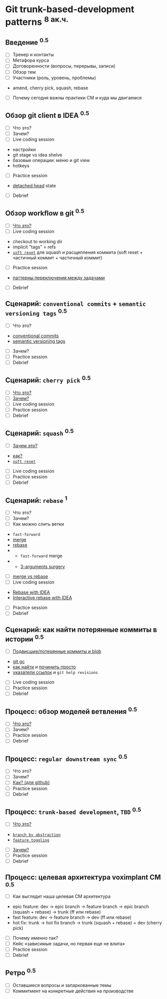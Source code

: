 Git trunk-based-development patterns <sup>8 ак.ч.</sup>
====================================

Введение <sup>0.5</sup>
--------
- [ ] Тренер и контакты
- [ ] Метафора курса
- [ ] Договоренности (вопросы, перерывы, записи)
- [ ] Обзор тем
- [ ] Участники (роль, уровень, проблемы)
- amend, cherry pick, squash, rebase
- [ ] Почему сегодня важны практики CM и куда мы двигаемся

Обзор git client в IDEA <sup>0.5</sup>
-----------------------
- [ ] Что это?
- [ ] Зачем?
- [ ] Live coding session
- настройки
- git stage vs idea shelve
- базовые операции: меню и git view
- hotkeys
- [ ] Practice session
- [detached head](http://pr0git.blogspot.com/2015/03/git.html) state
- [ ] Debrief

Обзор workflow в git <sup>0.5</sup>
--------------------
- [ ] [Что это?](https://ndpsoftware.com/git-cheatsheet.html)
- [ ] Live coding session
- checkout to working dir
- implicit "tags" = refs
- [`soft reset`](https://stackoverflow.com/a/5201642) для squash и расщепления коммита (soft reset + частичный коммит + частичный коммит)
- [ ] Practice session
- [паттерны переключения между задачами](https://www.jetbrains.com/help/idea/work-on-several-features-simultaneously.html)
- [ ] Debrief

Сценарий: `conventional commits` + `semantic versioning tags` <sup>0.5</sup>
-------------------------------------------------------------
- [ ] Что это?
- [conventional commits](https://www.conventionalcommits.org/en/v1.0.0/)
- [semantic versioning tags](https://semver.org)
- [ ] Зачем?
- [ ] Practice session
- [ ] Debrief

Сценарий: `cherry pick` <sup>0.5</sup>
-----------------------
- [ ] [Что это?](https://git-scm.com/book/ru/v2/Распределенный-Git-Сопровождение-проекта#r_rebase_cherry_pick)
- [ ] [Зачем?](https://www.atlassian.com/git/tutorials/cherry-pick)
- [ ] Live coding session
- [ ] Practice session
- [ ] Debrief

Сценарий: `squash` <sup>0.5</sup>
------------------
- [ ] [Зачем это?](https://softwareengineering.stackexchange.com/questions/263164/why-squash-git-commits-for-pull-requests)
- [как?](https://www.jetbrains.com/help/idea/edit-project-history.html#squash-commits)
- [`soft reset`](https://stackoverflow.com/a/5201642)
- [ ] Live coding session
- [ ] Practice session
- [ ] Debrief

Сценарий: `rebase` <sup>1</sup>
------------------
- [ ] Что это?
- [ ] Зачем?
- [ ] Как можно слить ветки
- `fast-forward`
- [merge](https://git-scm.com/book/en/v2/Git-Branching-Basic-Branching-and-Merging#_basic_merging)
- [rebase](https://git-scm.com/book/en/v2/Git-Branching-Rebasing) 
- + `fast-forward` merge
- + [3-arguments surgery](https://qastack.ru/programming/29914052/i-cant-understand-the-behaviour-of-git-rebase-onto)
- [ ] [merge vs rebase](https://www.atlassian.com/ru/git/tutorials/merging-vs-rebasing)
- [ ] Live coding session
- [Rebase with IDEA](https://www.jetbrains.com/help/idea/apply-changes-from-one-branch-to-another.html#rebase-branch)
- [Interactive rebase with IDEA](https://www.jetbrains.com/help/idea/edit-project-history.html)
- [ ] Practice session
- [ ] Debrief

Сценарий: как найти потерянные коммиты в истории <sup>0.5</sup>
------------------------------------------------
- [ ] [Подвисшие/потерянные коммиты и blob](https://stackoverflow.com/questions/18514659/git-what-is-a-dangling-commit-blob-and-where-do-they-come-from)
- [git gc](https://www.atlassian.com/git/tutorials/git-gc)
- [как найти](https://stackoverflow.com/questions/10099258/how-can-i-recover-a-lost-commit-in-git) и [починить просто](https://www.ocpsoft.org/tutorials/git/use-reflog-and-cherry-pick-to-restore-lost-commits/)
- [указатели ссылок](https://stackoverflow.com/questions/26785118/head-vs-head-vs-head-also-known-as-tilde-vs-caret-vs-at-sign) и `git help revisions`
- [ ] Live coding session
- [ ] Practice session
- [ ] Debrief

Процесс: обзор моделей ветвления <sup>0.5</sup>
--------------------------------
- [ ] [Что это?](https://medium.com/@patrickporto/4-branching-workflows-for-git-30d0aaee7bf)
- [ ] Зачем?
- [ ] Practice session
- [ ] Debrief

Процесс: `regular downstream sync` <sup>0.5</sup>
----------------------------------
- [ ] Что это?
- [ ] Зачем?
- [ ] [Как? (для github)](https://medium.com/sweetmeat/how-to-keep-a-downstream-git-repository-current-with-upstream-repository-changes-10b76fad6d97)
- [ ] Practice session
- [ ] Debrief

Процесс: `trunk-based development`, `TBD` <sup>0.5</sup>
-----------------------------------------
- [ ] [Что это?](https://trunkbaseddevelopment.com)
- [`branch by abstraction`](https://martinfowler.com/bliki/BranchByAbstraction.html)
- [`feature toggling`](https://martinfowler.com/articles/feature-toggles.html)
- [ ] [Зачем?](https://habr.com/ru/post/519314/)
- [ ] Practice session
- [ ] Debrief

Процесс: целевая архитектура voximplant CM <sup>0.5</sup>
------------------------------------------
- [ ] Как выглядит наша целевая CM архитектура
- epic feature: dev -> epic branch -> feature branch -> epic branch (squash + rebase) -> trunk (ff или rebase)
- fast feature: dev -> feature branch -> dev (ff или rebase)
- hot fix: trunk -> hot fix branch -> trunk (squash + rebase) + dev (cherry pick)
- [ ] Почему именно так?
- [ ] Кейс «зависимые задачи, но первая еще не влита»
- [ ] Practice session
- [ ] Debrief

Ретро <sup>0.5</sup>
-----
- [ ] Оставшиеся вопросы и запаркованные темы
- [ ] Коммитмент на конкретные действия на производстве
